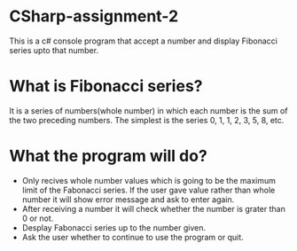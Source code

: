 # CSharp-assignment-2
This is a c# console program that accept a number and display Fibonacci series upto that number.
# What is Fibonacci series?
It is a series of numbers(whole number) in which each number is the sum of the two preceding numbers. The simplest is the series 0, 1, 1, 2, 3, 5, 8, etc.
# What the program will do?
- Only recives whole number values which is going to be the maximum limit of the Fabonacci series. If the user gave value rather than whole number it will show error message and ask to enter again.
- After receiving a number it will check whether the number is grater than 0 or not.
- Desplay Fabonacci series up to the number given.
- Ask the user whether to continue to use the program or quit.  
